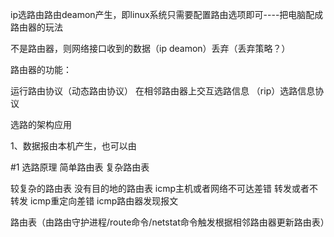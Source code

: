 ip选路由路由deamon产生，即linux系统只需要配置路由选项即可----把电脑配成路由器的玩法

不是路由器，则网络接口收到的数据（ip deamon）丢弃（丢弃策略？）

路由器的功能：

运行路由协议（动态路由协议）
在相邻路由器上交互选路信息 （rip）选路信息协议

选路的架构应用







1、数据报由本机产生，也可以由



#1  选路原理
  简单路由表
  复杂路由表

较复杂的路由表
没有目的地的路由表
icmp主机或者网络不可达差错
转发或者不转发
icmp重定向差错
icmp路由器发现报文


路由表（由路由守护进程/route命令/netstat命令触发根据相邻路由器更新路由表）
